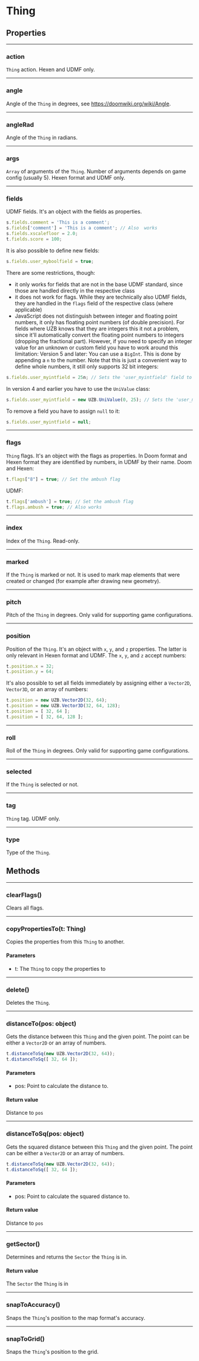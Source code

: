# Thing

## Properties

---
### action
`Thing` action. Hexen and UDMF only.

---
### angle
Angle of the `Thing` in degrees, see https://doomwiki.org/wiki/Angle.

---
### angleRad
Angle of the `Thing` in radians.

---
### args
`Array` of arguments of the `Thing`. Number of arguments depends on game config (usually 5). Hexen format and UDMF only.

---
### fields
UDMF fields. It's an object with the fields as properties.

```js
s.fields.comment = 'This is a comment';
s.fields['comment'] = 'This is a comment'; // Also  works
s.fields.xscalefloor = 2.0;
t.fields.score = 100;
```
It is also possible to define new fields:

```js
s.fields.user_myboolfield = true;
```
There are some restrictions, though:

* it only works for fields that are not in the base UDMF standard, since those are handled directly in the respective class
* it does not work for flags. While they are technically also UDMF fields, they are handled in the `flags` field of the respective class (where applicable)
* JavaScript does not distinguish between integer and floating point numbers, it only has floating point numbers (of double precision). For fields where UZB knows that they are integers this it not a problem, since it'll automatically convert the floating point numbers to integers (dropping the fractional part). However, if you need to specify an integer value for an unknown or custom field you have to work around this limitation:
Version 5 and later:
You can use a `BigInt`. This is done by appending a `n` to the number. Note that this is just a convenient way to define whole numbers, it still only supports 32 bit integers:

```js
s.fields.user_myintfield = 25n; // Sets the 'user_myintfield' field to an integer value of 25
```
In version 4 and earlier you have to use the `UniValue` class:

```js
s.fields.user_myintfield = new UZB.UniValue(0, 25); // Sets the 'user_myintfield' field to an integer value of 25
```
To remove a field you have to assign `null` to it:

```js
s.fields.user_myintfield = null;
```

---
### flags
`Thing` flags. It's an object with the flags as properties. In Doom format and Hexen format they are identified by numbers, in UDMF by their name.
Doom and Hexen:

```js
t.flags["8"] = true; // Set the ambush flag
```
UDMF:

```js
t.flags['ambush'] = true; // Set the ambush flag
t.flags.ambush = true; // Also works
```

---
### index
Index of the `Thing`. Read-only.

---
### marked
If the `Thing` is marked or not. It is used to mark map elements that were created or changed (for example after drawing new geometry).

---
### pitch
Pitch of the `Thing` in degrees. Only valid for supporting game configurations.

---
### position
Position of the `Thing`. It's an object with `x`, `y`, and `z` properties. The latter is only relevant in Hexen format and UDMF.
The `x`, `y`, and `z` accept numbers:

```js
t.position.x = 32;
t.position.y = 64;
```
It's also possible to set all fields immediately by assigning either a `Vector2D`, `Vector3D`, or an array of numbers:

```js
t.position = new UZB.Vector2D(32, 64);
t.position = new UZB.Vector3D(32, 64, 128);
t.position = [ 32, 64 ];
t.position = [ 32, 64, 128 ];
```

---
### roll
Roll of the `Thing` in degrees. Only valid for supporting game configurations.

---
### selected
If the `Thing` is selected or not.

---
### tag
`Thing` tag. UDMF only.

---
### type
Type of the `Thing`.
## Methods

---
### clearFlags()
Clears all flags.

---
### copyPropertiesTo(t: Thing)
Copies the properties from this `Thing` to another.
#### Parameters
* t: The `Thing` to copy the properties to

---
### delete()
Deletes the `Thing`.

---
### distanceTo(pos: object)
Gets the distance between this `Thing` and the given point. The point can be either a `Vector2D` or an array of numbers.

```js
t.distanceToSq(new UZB.Vector2D(32, 64));
t.distanceToSq([ 32, 64 ]);
```
#### Parameters
* pos: Point to calculate the distance to.
#### Return value
Distance to `pos`

---
### distanceToSq(pos: object)
Gets the squared distance between this `Thing` and the given point.
The point can be either a `Vector2D` or an array of numbers.

```js
t.distanceToSq(new UZB.Vector2D(32, 64));
t.distanceToSq([ 32, 64 ]);
```
#### Parameters
* pos: Point to calculate the squared distance to.
#### Return value
Distance to `pos`

---
### getSector()
Determines and returns the `Sector` the `Thing` is in.
#### Return value
The `Sector` the `Thing` is in

---
### snapToAccuracy()
Snaps the `Thing`'s position to the map format's accuracy.

---
### snapToGrid()
Snaps the `Thing`'s position to the grid.
